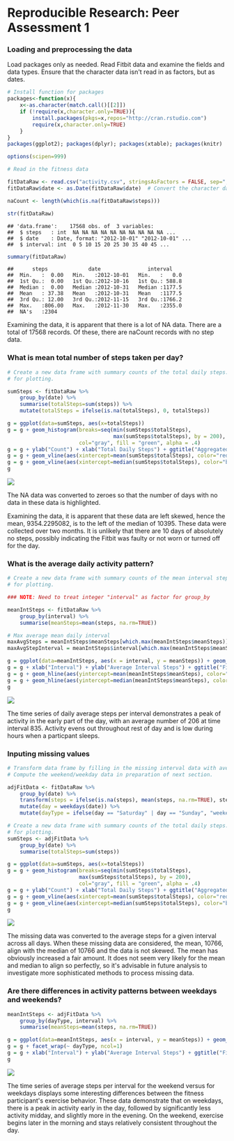 # Reproducible Research: Peer Assessment 1


### Loading and preprocessing the data

Load packages only as needed. Read Fitbit data and examine the fields and data types. Ensure that the character data isn't read in as factors, but as dates. 


```r
# Install function for packages    
packages<-function(x){
    x<-as.character(match.call()[[2]])
    if (!require(x,character.only=TRUE)){
        install.packages(pkgs=x,repos="http://cran.rstudio.com")
        require(x,character.only=TRUE)
    }
}
packages(ggplot2); packages(dplyr); packages(xtable); packages(knitr)
```


```r
options(scipen=999)
```


```r
# Read in the fitness data

fitDataRaw <- read.csv("activity.csv", stringsAsFactors = FALSE, sep="," )
fitDataRaw$date <- as.Date(fitDataRaw$date)  # Convert the character date to Date type

naCount <- length(which(is.na(fitDataRaw$steps)))

str(fitDataRaw)
```

```
## 'data.frame':	17568 obs. of  3 variables:
##  $ steps   : int  NA NA NA NA NA NA NA NA NA NA ...
##  $ date    : Date, format: "2012-10-01" "2012-10-01" ...
##  $ interval: int  0 5 10 15 20 25 30 35 40 45 ...
```

```r
summary(fitDataRaw)
```

```
##      steps             date               interval     
##  Min.   :  0.00   Min.   :2012-10-01   Min.   :   0.0  
##  1st Qu.:  0.00   1st Qu.:2012-10-16   1st Qu.: 588.8  
##  Median :  0.00   Median :2012-10-31   Median :1177.5  
##  Mean   : 37.38   Mean   :2012-10-31   Mean   :1177.5  
##  3rd Qu.: 12.00   3rd Qu.:2012-11-15   3rd Qu.:1766.2  
##  Max.   :806.00   Max.   :2012-11-30   Max.   :2355.0  
##  NA's   :2304
```

Examining the data, it is apparent that there is a lot of NA data. There are a total of 17568 records. Of these, there are naCount records with no step data.

### What is mean total number of steps taken per day?


```r
# Create a new data frame with summary counts of the total daily steps. Convert NAs to zero 
# for plotting. 

sumSteps <- fitDataRaw %>%
    group_by(date) %>%
    summarise(totalSteps=sum(steps)) %>%
    mutate(totalSteps = ifelse(is.na(totalSteps), 0, totalSteps))

g = ggplot(data=sumSteps, aes(x=totalSteps)) 
g = g + geom_histogram(breaks=seq(min(sumSteps$totalSteps), 
                                  max(sumSteps$totalSteps), by = 200),
                       col="gray", fill = "green", alpha = .4)
g = g + ylab("Count") + xlab("Total Daily Steps") + ggtitle("Aggregated Total Daily Steps")  
g = g + geom_vline(aes(xintercept=mean(sumSteps$totalSteps), color="red", linetype="dashed"))
g = g + geom_vline(aes(xintercept=median(sumSteps$totalSteps), color="blue", linetype="solid"))
g 
```

![](PA1_template_files/figure-html/unnamed-chunk-3-1.png) 

The NA data was converted to zeroes so that the number of days with no data in these data is highlighted. 

Examining the data, it is apparent that these data are left skewed, hence the mean, 9354.2295082, is to the left of the median of 10395. These data were collected over two months. It is unlikely that there are 10 days of absolutely no steps, possibly indicating the Fitbit was faulty or not worn or turned off for the day. 

### What is the average daily activity pattern?


```r
# Create a new data frame with summary counts of the mean interval steps. Convert NAs to zero 
# for plotting. 

### NOTE: Need to treat integer "interval" as factor for group_by

meanIntSteps <- fitDataRaw %>%
    group_by(interval) %>%
    summarise(meanSteps=mean(steps, na.rm=TRUE)) 

# Max average mean daily interval
maxAvgSteps = meanIntSteps$meanSteps[which.max(meanIntSteps$meanSteps)]
maxAvgStepInterval = meanIntSteps$interval[which.max(meanIntSteps$meanSteps)]

g = ggplot(data=meanIntSteps, aes(x = interval, y = meanSteps)) + geom_line()
g = g + xlab("Interval") + ylab("Average Interval Steps") + ggtitle("FitBit Interval Mean Steps")
g = g + geom_hline(aes(yintercept=mean(meanIntSteps$meanSteps), color="red", linetype="dashed"))
g = g + geom_hline(aes(yintercept=median(meanIntSteps$meanSteps), color="blue", linetype="solid"))
g
```

![](PA1_template_files/figure-html/unnamed-chunk-4-1.png) 

The time series of daily average steps per interval demonstrates a peak of activity in the early part of the day, with an average number of 206 at time interval 835. Activity evens out throughout rest of day and is low during hours when a particpant sleeps. 


### Inputing missing values


```r
# Transform data frame by filling in the missing interval data with average interval data. 
# Compute the weekend/weekday data in preparation of next section. 

adjFitData <- fitDataRaw %>%
    group_by(date) %>%
    transform(steps = ifelse(is.na(steps), mean(steps, na.rm=TRUE), steps)) %>%
    mutate(day = weekdays(date)) %>%
    mutate(dayType = ifelse(day == "Saturday" | day == "Sunday", "weekend", "weekday")) 

# Create a new data frame with summary counts of the total daily steps. Convert NAs to zero 
# for plotting. 
sumSteps <- adjFitData %>%
    group_by(date) %>%
    summarise(totalSteps=sum(steps))

g = ggplot(data=sumSteps, aes(x=totalSteps)) 
g = g + geom_histogram(breaks=seq(min(sumSteps$totalSteps), 
                       max(sumSteps$totalSteps), by = 200),
                       col="gray", fill = "green", alpha = .4)
g = g + ylab("Count") + xlab("Total Daily Steps") + ggtitle("Aggregated Total Daily Steps")  
g = g + geom_vline(aes(xintercept=mean(sumSteps$totalSteps), color="red", linetype="dashed"))
g = g + geom_vline(aes(xintercept=median(sumSteps$totalSteps), color="blue", linetype="solid"))
g 
```

![](PA1_template_files/figure-html/unnamed-chunk-5-1.png) 

The missing data was converted to the average steps for a given interval across all days. 
When these missing data are considered, the mean, 10766, align with the median of 10766 and the data is not skewed. The mean has obviously increased a fair amount. It does not seem very likely for the mean and median to align so perfectly, so it's advisable in future analysis to investigate more sophisticated methods to process missing data. 


### Are there differences in activity patterns between weekdays and weekends?


```r
meanIntSteps <- adjFitData %>%
    group_by(dayType, interval) %>%
    summarise(meanSteps=mean(steps, na.rm=TRUE)) 

g = ggplot(data=meanIntSteps, aes(x = interval, y = meanSteps)) + geom_line() 
g = g + facet_wrap(~ dayType, ncol=1)
g = g + xlab("Interval") + ylab("Average Interval Steps") + ggtitle("FitBit Interval Mean Steps")
g
```

![](PA1_template_files/figure-html/unnamed-chunk-6-1.png) 

The time series of average steps per interval for the weekend versus for weekdays displays some interesting differences between the fitness participant's exercise behavior. These data demonstrate that on weekdays, there is a peak in activity early in the day, followed by significantly less activity midday, and slightly more in the evening. On the weekend, exercise begins later in the morning and stays relatively consistent throughout the day. 

